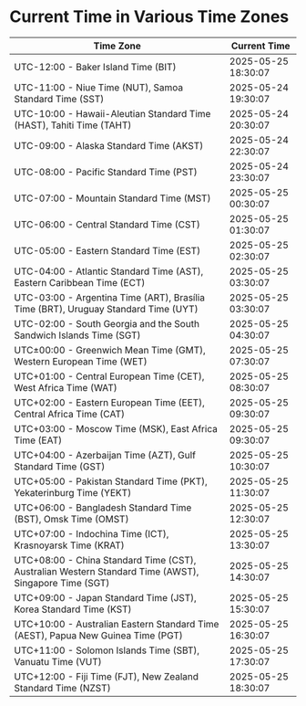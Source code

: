 # Current Time in Various Time Zones

| Time Zone | Current Time |
|-----------|--------------|
| UTC-12:00 - Baker Island Time (BIT) | 2025-05-25 18:30:07 |
| UTC-11:00 - Niue Time (NUT), Samoa Standard Time (SST) | 2025-05-24 19:30:07 |
| UTC-10:00 - Hawaii-Aleutian Standard Time (HAST), Tahiti Time (TAHT) | 2025-05-24 20:30:07 |
| UTC-09:00 - Alaska Standard Time (AKST) | 2025-05-24 22:30:07 |
| UTC-08:00 - Pacific Standard Time (PST) | 2025-05-24 23:30:07 |
| UTC-07:00 - Mountain Standard Time (MST) | 2025-05-25 00:30:07 |
| UTC-06:00 - Central Standard Time (CST) | 2025-05-25 01:30:07 |
| UTC-05:00 - Eastern Standard Time (EST) | 2025-05-25 02:30:07 |
| UTC-04:00 - Atlantic Standard Time (AST), Eastern Caribbean Time (ECT) | 2025-05-25 03:30:07 |
| UTC-03:00 - Argentina Time (ART), Brasília Time (BRT), Uruguay Standard Time (UYT) | 2025-05-25 03:30:07 |
| UTC-02:00 - South Georgia and the South Sandwich Islands Time (SGT) | 2025-05-25 04:30:07 |
| UTC±00:00 - Greenwich Mean Time (GMT), Western European Time (WET) | 2025-05-25 07:30:07 |
| UTC+01:00 - Central European Time (CET), West Africa Time (WAT) | 2025-05-25 08:30:07 |
| UTC+02:00 - Eastern European Time (EET), Central Africa Time (CAT) | 2025-05-25 09:30:07 |
| UTC+03:00 - Moscow Time (MSK), East Africa Time (EAT) | 2025-05-25 09:30:07 |
| UTC+04:00 - Azerbaijan Time (AZT), Gulf Standard Time (GST) | 2025-05-25 10:30:07 |
| UTC+05:00 - Pakistan Standard Time (PKT), Yekaterinburg Time (YEKT) | 2025-05-25 11:30:07 |
| UTC+06:00 - Bangladesh Standard Time (BST), Omsk Time (OMST) | 2025-05-25 12:30:07 |
| UTC+07:00 - Indochina Time (ICT), Krasnoyarsk Time (KRAT) | 2025-05-25 13:30:07 |
| UTC+08:00 - China Standard Time (CST), Australian Western Standard Time (AWST), Singapore Time (SGT) | 2025-05-25 14:30:07 |
| UTC+09:00 - Japan Standard Time (JST), Korea Standard Time (KST) | 2025-05-25 15:30:07 |
| UTC+10:00 - Australian Eastern Standard Time (AEST), Papua New Guinea Time (PGT) | 2025-05-25 16:30:07 |
| UTC+11:00 - Solomon Islands Time (SBT), Vanuatu Time (VUT) | 2025-05-25 17:30:07 |
| UTC+12:00 - Fiji Time (FJT), New Zealand Standard Time (NZST) | 2025-05-25 18:30:07 |
